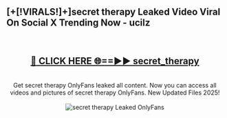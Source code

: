 <h2>[+[!VIRALS!]+]secret therapy Leaked Video Viral On Social X Trending Now - ucilz</h2>
<br>
<div align="center">
<h2><a href="https://libra.edu.pl?secret_therapy" rel="nofollow">🔴 CLICK HERE 🌐==►► secret_therapy</a></h2>
<br>
Get secret therapy OnlyFans leaked all content. Now you can access all videos and pictures of secret therapy OnlyFans. New Updated Files 2025!
<br>
<br>
<a href="https://libra.edu.pl?secret_therapy" rel="nofollow" data-target="animated-image.originalLink"><img src="https://i.ibb.co.com/WyWwxjT/player-gif2.gif" alt="secret therapy Leaked OnlyFans" style="max-width: 100%; display: inline-block;" data-target="animated-image.originalImage"></a>
</div>
<br>